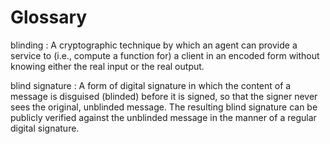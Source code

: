 Glossary
========

blinding
:   A cryptographic technique  by which an agent can provide a service to
    (i.e., compute a function for) a client in an encoded form without
    knowing either the real input or the real output.

blind signature
:   A form of digital signature in which the content of a message is
    disguised (blinded) before it is signed, so that the signer never sees
    the original, unblinded message. The resulting blind signature can be
    publicly verified against the unblinded message in the manner of a
    regular digital signature.

